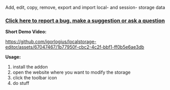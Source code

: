 Add, edit, copy, remove, export and import local- and session- storage data

### [Click here to report a bug, make a suggestion or ask a question](https://github.com/igorlogius/igorlogius/issues/new/choose)

<b>Short Demo Video:</b>

https://github.com/igorlogius/localstorage-editor/assets/67047467/1b77950f-cbc2-4c2f-bbf1-ff0b5e6ae3db

<b>Usage:</b>
<ol>
  <li>install the addon</li>
  <li>open the website where you want to modify the storage</li>
  <li>click the toolbar icon</li>
  <li>do stuff</li>
</ol>

